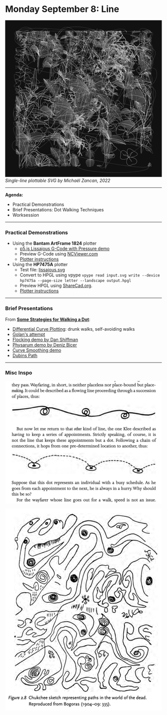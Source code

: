# Monday September 8: Line

![zancan.png](img/zancan.png)<br />*Single-line plottable SVG by Michaël Zancan, 2022*

--- 

**Agenda:**

* Practical Demonstrations
* Brief Presentations: Dot Walking Techniques
* Worksession

---

### Practical Demonstrations

* Using the **Bantam ArtFrame 1824** plotter
	* [p5.js Lissajous G-Code with Pressure demo](https://editor.p5js.org/golan/sketches/UpHCoNCz1)
	* Preview G-Code using [NCViewer.com](https://ncviewer.com/)
	* [Plotter instructions](https://github.com/golanlevin/DrawingWithMachines/tree/main/machines/bantam_artframe_1824)
* Using the **HP7475A** plotter
	* Test file: [lissajous.svg](https://github.com/golanlevin/DrawingWithMachines/blob/main/machines/hp7475a/vpype/lissajous.svg)
	* Convert to HPGL using vpype `vpype read input.svg write --device hp7475a --page-size letter --landscape output.hpgl`
	* Preview HPGL using [ShareCad.org](https://sharecad.org/).
	* [Plotter instructions](https://github.com/golanlevin/DrawingWithMachines/blob/main/machines/hp7475a/hp7475a-one-sheet/hp7475a-one-sheet.md)


---

### Brief Presentations

From [**Some Strategies for Walking a Dot**](../../../lectures/topics/walking_a_dot/README.md): 


* [Differential Curve Plotting](https://github.com/golanlevin/DrawingWithMachines/blob/main/lectures/topics/walking_a_dot/README.md#2-differential-curve-plotting): drunk walks, self-avoiding walks
* [Golan's attempt](https://editor.p5js.org/golan/sketches/im4aJHJO_)
* [Flocking demo by Dan Shiffman](https://openprocessing.org/sketch/2716876)
* [Physarum demo by Deniz Biçer](https://denizbicer.com/202408-UnderstandingPhysarum.html)
* [Curve Smoothing demo](https://editor.p5js.org/golan/sketches/G-uT6taZ_)
* [Dubins Path](https://github.com/golanlevin/DrawingWithMachines/tree/main/lectures/topics/walking_a_dot#322-dubins-path)

---

### Misc Inspo

![wayfarer.jpg](img/wayfarer.jpg)

![chukchee_paths.jpg](img/chukchee_paths.jpg)